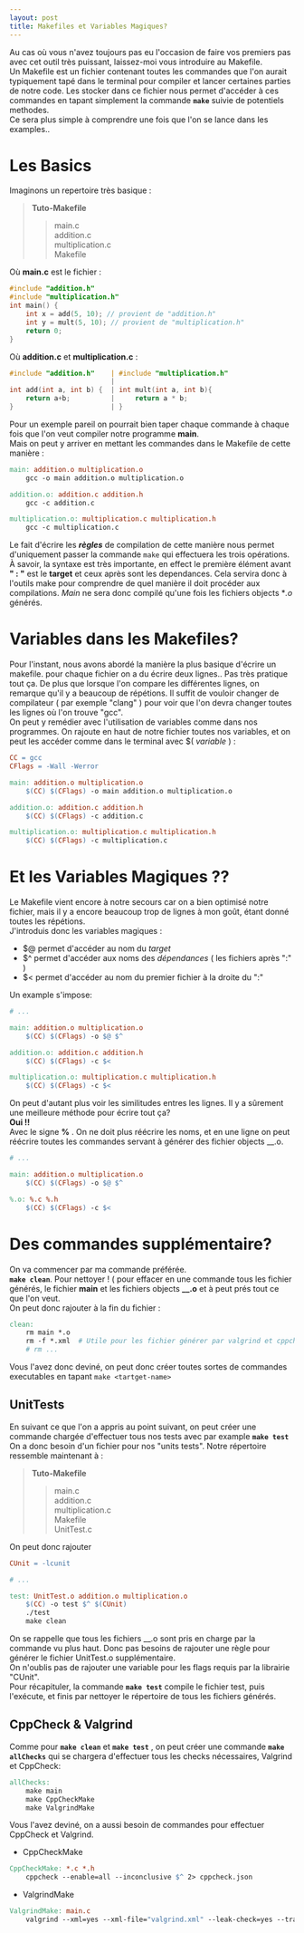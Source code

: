 ```yaml
---
layout: post
title: Makefiles et Variables Magiques?
---
```


Au cas où vous n'avez toujours pas eu l'occasion de faire vos premiers pas avec cet outil très puissant, laissez-moi vous introduire au Makefile.<br>
Un Makefile est un fichier contenant toutes les commandes que l'on aurait typiquement tapé dans le terminal pour compiler et lancer certaines parties de notre code. Les stocker dans ce fichier nous permet d'accéder à ces commandes en tapant simplement la commande **`make`** suivie de potentiels methodes.<br>
Ce sera plus simple à comprendre une fois que l'on se lance dans les examples..
# Les Basics

Imaginons un repertoire très basique :

>**Tuto-Makefile**
>>main.c<br>
>>addition.c<br>
>>multiplication.c<br>
>>Makefile

Où **main.c** est le fichier :
```c
#include "addition.h"
#include "multiplication.h"
int main() {
    int x = add(5, 10); // provient de "addition.h"
    int y = mult(5, 10); // provient de "multiplication.h"
    return 0;
}
```
Où **addition.c** et **multiplication.c** :
```c
#include "addition.h"	 | #include "multiplication.h"
						 |
int add(int a, int b) {  | int mult(int a, int b){
    return a+b;			 |     return a * b;
}						 | }
```
Pour un exemple pareil on pourrait bien taper chaque commande à chaque fois que l'on veut compiler notre programme **main**. <br>
Mais on peut y arriver en mettant les commandes dans le Makefile de cette manière :
```makefile
main: addition.o multiplication.o
	gcc -o main addition.o multiplication.o

addition.o: addition.c addition.h
	gcc -c addition.c

multiplication.o: multiplication.c multiplication.h
	gcc -c multiplication.c
```
Le fait d'écrire les ***règles*** de compilation de cette manière nous permet d'uniquement passer la commande `make` qui effectuera les trois opérations. <br>
À savoir, la syntaxe est très importante, en effect le première élément avant **" : "** est le **target** et ceux après sont les dependances. Cela servira donc à l'outils make pour comprendre de quel manière il doit procéder aux compilations. *Main* ne sera donc compilé qu'une fois les fichiers objects **.o* générés.

# Variables dans les Makefiles?

Pour l'instant, nous avons abordé la manière la plus basique d'écrire un makefile. pour chaque fichier on a du écrire deux lignes.. Pas très pratique tout ça. De plus que lorsque l'on compare les différentes lignes, on remarque qu'il y a beaucoup de répétions. Il suffit de vouloir changer de compilateur ( par exemple "clang" ) pour voir que l'on devra changer toutes les lignes où l'on trouve "gcc".<br>
On peut y remédier avec l'utilisation de variables comme dans nos programmes. On rajoute en haut de notre fichier toutes nos variables, et on peut les accéder comme dans le terminal avec $( *variable* ) :
```makefile
CC = gcc
CFlags = -Wall -Werror

main: addition.o multiplication.o
	$(CC) $(CFlags) -o main addition.o multiplication.o

addition.o: addition.c addition.h
	$(CC) $(CFlags) -c addition.c

multiplication.o: multiplication.c multiplication.h
	$(CC) $(CFlags) -c multiplication.c
```
# Et les Variables Magiques ??
Le Makefile vient encore à notre secours car on a bien optimisé notre fichier, mais il y a encore beaucoup trop de lignes à mon goût, étant donné toutes les répétions.<br>
J'introduis donc les variables magiques :
* $@ permet d'accéder au nom du *target*
* $^ permet d'accéder aux noms des *dépendances* ( les fichiers après ":" )
* $< permet d'accéder au nom du premier fichier à la droite du ":"

Un example s'impose:
```makefile
# ...

main: addition.o multiplication.o
	$(CC) $(CFlags) -o $@ $^

addition.o: addition.c addition.h
	$(CC) $(CFlags) -c $<

multiplication.o: multiplication.c multiplication.h
	$(CC) $(CFlags) -c $<
```
On peut d'autant plus voir les similitudes entres les lignes. Il y a sûrement une meilleure méthode pour écrire tout ça?<br>
**Oui !!**<br>
Avec le signe **%** . On ne doit plus réécrire les noms, et en une ligne on peut réécrire toutes les commandes servant à générer des fichier objects __.o.
```makefile
# ...

main: addition.o multiplication.o
	$(CC) $(CFlags) -o $@ $^

%.o: %.c %.h
	$(CC) $(CFlags) -c $<
```
# Des commandes supplémentaire?

On va commencer par ma commande préférée. <br>
**`make clean`**. Pour nettoyer ! ( pour effacer en une commande tous les fichier générés, le fichier **main** et les fichiers objects **__.o** et à peut prés tout ce que l'on veut.<br>
On peut donc rajouter à la fin du fichier :
```makefile
clean:
	rm main *.o
	rm -f *.xml  # Utile pour les fichier générer par valgrind et cppcheck
	# rm ...
```

Vous l'avez donc deviné, on peut donc créer toutes sortes de commandes executables en tapant `make <tartget-name>`

## UnitTests

En suivant ce que l'on a appris au point suivant, on peut créer une commande chargée d'effectuer tous nos tests avec par example **`make test`**<br>
On a donc besoin d'un fichier pour nos "units tests".
Notre répertoire ressemble maintenant à :

>**Tuto-Makefile**
>>main.c<br>
>>addition.c<br>
>>multiplication.c<br>
>>Makefile<br>
>>UnitTest.c

On peut donc rajouter
```makefile
CUnit = -lcunit

# ...

test: UnitTest.o addition.o multiplication.o
	$(CC) -o test $^ $(CUnit)
	./test
	make clean
```
On se rappelle que tous les fichiers __.o sont pris en charge par la commande vu plus haut. Donc pas besoins de rajouter une règle pour générer le fichier UnitTest.o supplémentaire.<br>
On n'oublis pas de rajouter une variable pour les flags requis par la librairie "CUnit".<br>
Pour récapituler, la commande **`make test`** compile le fichier test, puis l'exécute, et finis par nettoyer le répertoire de tous les fichiers générés.

## CppCheck & Valgrind

Comme pour **`make clean`** et **`make test`** , on peut créer une commande **`make allChecks`**  qui se chargera d'effectuer tous les checks nécessaires, Valgrind et CppCheck:
```makefile
allChecks:
	make main
	make CppCheckMake
	make ValgrindMake
```

Vous l'avez deviné, on a aussi besoin de commandes pour effectuer CppCheck et Valgrind.
* CppCheckMake
```makefile
CppCheckMake: *.c *.h
	cppcheck --enable=all --inconclusive $^ 2> cppcheck.json
```
* ValgrindMake
```makefile
ValgrindMake: main.c
	valgrind --xml=yes --xml-file="valgrind.xml" --leak-check=yes --track-origins=yes ./main
```
